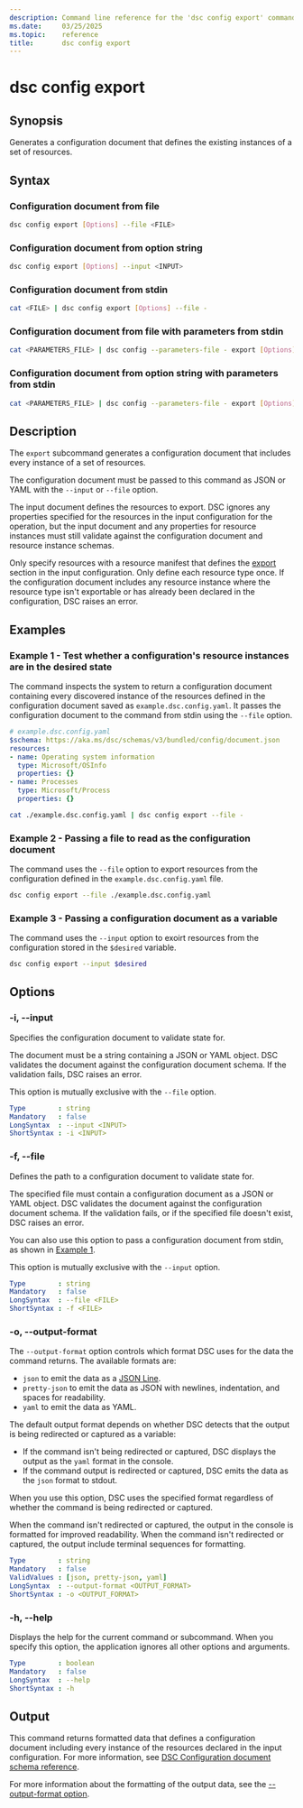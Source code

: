 ```yaml
---
description: Command line reference for the 'dsc config export' command
ms.date:     03/25/2025
ms.topic:    reference
title:       dsc config export
---
```


# dsc config export

## Synopsis

Generates a configuration document that defines the existing instances of a set of resources.

## Syntax

### Configuration document from file

```sh
dsc config export [Options] --file <FILE>
```

### Configuration document from option string

```sh
dsc config export [Options] --input <INPUT>
```

### Configuration document from stdin

```sh
cat <FILE> | dsc config export [Options] --file -
```

### Configuration document from file with parameters from stdin

```sh
cat <PARAMETERS_FILE> | dsc config --parameters-file - export [Options] --file <FILE>
```

### Configuration document from option string with parameters from stdin

```sh
cat <PARAMETERS_FILE> | dsc config --parameters-file - export [Options] --input <INPUT>
```

## Description

The `export` subcommand generates a configuration document that includes every instance of a set of
resources.

The configuration document must be passed to this command as JSON or YAML with the `--input` or
`--file` option.

The input document defines the resources to export. DSC ignores any properties specified for
the resources in the input configuration for the operation, but the input document and any
properties for resource instances must still validate against the configuration document and
resource instance schemas.

Only specify resources with a resource manifest that defines the [export][01] section in the input
configuration. Only define each resource type once. If the configuration document includes any
resource instance where the resource type isn't exportable or has already been declared in the
configuration, DSC raises an error.

## Examples

### Example 1 - Test whether a configuration's resource instances are in the desired state

<a id="example-1"></a>

The command inspects the system to return a configuration document containing every discovered
instance of the resources defined in the configuration document saved as `example.dsc.config.yaml`.
It passes the configuration document to the command from stdin using the `--file` option.

```yaml
# example.dsc.config.yaml
$schema: https://aka.ms/dsc/schemas/v3/bundled/config/document.json
resources:
- name: Operating system information
  type: Microsoft/OSInfo
  properties: {}
- name: Processes
  type: Microsoft/Process
  properties: {}
```

```sh
cat ./example.dsc.config.yaml | dsc config export --file -
```

### Example 2 - Passing a file to read as the configuration document

<a id="example-2"></a>

The command uses the `--file` option to export resources from the configuration defined in the
`example.dsc.config.yaml` file.

```sh
dsc config export --file ./example.dsc.config.yaml
```

### Example 3 - Passing a configuration document as a variable

<a id="example-3"></a>

The command uses the `--input` option to exoirt resources from the configuration stored in the
`$desired` variable.

```sh
dsc config export --input $desired
```

## Options

### -i, --input

<a id="-i"></a>
<a id="--input"></a>

Specifies the configuration document to validate state for.

The document must be a string containing a JSON or YAML object. DSC validates the document against
the configuration document schema. If the validation fails, DSC raises an error.

This option is mutually exclusive with the `--file` option.

```yaml
Type        : string
Mandatory   : false
LongSyntax  : --input <INPUT>
ShortSyntax : -i <INPUT>
```

### -f, --file

<a id="-f"></a>
<a id="--file"></a>

Defines the path to a configuration document to validate state for.

The specified file must contain a configuration document as a JSON or YAML object. DSC validates
the document against the configuration document schema. If the validation fails, or if the
specified file doesn't exist, DSC raises an error.

You can also use this option to pass a configuration document from stdin, as shown in
[Example 1](#example-1).

This option is mutually exclusive with the `--input` option.

```yaml
Type        : string
Mandatory   : false
LongSyntax  : --file <FILE>
ShortSyntax : -f <FILE>
```

### -o, --output-format

<a id="-o"></a>
<a id="--output-format"></a>

The `--output-format` option controls which format DSC uses for the data the command returns. The
available formats are:

- `json` to emit the data as a [JSON Line][02].
- `pretty-json` to emit the data as JSON with newlines, indentation, and spaces for readability.
- `yaml` to emit the data as YAML.

The default output format depends on whether DSC detects that the output is being redirected or
captured as a variable:

- If the command isn't being redirected or captured, DSC displays the output as the `yaml` format
  in the console.
- If the command output is redirected or captured, DSC emits the data as the `json` format to
  stdout.

When you use this option, DSC uses the specified format regardless of whether the command is being
redirected or captured.

When the command isn't redirected or captured, the output in the console is formatted for improved
readability. When the command isn't redirected or captured, the output include terminal sequences
for formatting.

```yaml
Type        : string
Mandatory   : false
ValidValues : [json, pretty-json, yaml]
LongSyntax  : --output-format <OUTPUT_FORMAT>
ShortSyntax : -o <OUTPUT_FORMAT>
```

### -h, --help

<a id="-h"></a>
<a id="--help"></a>

Displays the help for the current command or subcommand. When you specify this option, the
application ignores all other options and arguments.

```yaml
Type        : boolean
Mandatory   : false
LongSyntax  : --help
ShortSyntax : -h
```

## Output

This command returns formatted data that defines a configuration document including every instance
of the resources declared in the input configuration. For more information, see
[DSC Configuration document schema reference][03].

For more information about the formatting of the output data, see the
[--output-format option](#--output-format).

<!-- Link reference definitions -->
[01]: ../../schemas/resource/manifest/export.md
[02]: https://jsonlines.org/
[03]: ../../schemas/config/document.md
